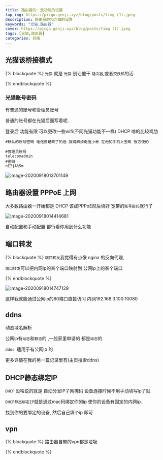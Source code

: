 ```yaml
---
title: 路由器的一些功能的设置
top_img: https://picgo.genji.xyz/blog/posts/timg (1).jpeg
description: 路由器的和光猫的设置
keywords: "光猫,路由器"
cover: https://picgo.genji.xyz/blog/posts/timg (1).jpeg
tags: [光猫,路由器]
categories: 网络
---
```


## 光猫该桥接模式

{% blockquote %}
 `光猫` 就是 `光猫` 别让他干 `路由器`,或者`交换机`的活.

{% endblockquote %}





### 光猫账号密码

有普通的账号和管理员账号 

普通的账号都在光猫后面写着呢.

登录后 功能有限 可以更改一些wifi(不同光猫功能不一样) DHCP 啥的比较鸡肋



```
#默认的账号密码 电信要是改了的话 就得麻烦电信小哥 在他的手机上去改 很方便的

#管理员账号 
telecomadmin
#密码
nE7jA%5m
```

![image-20200918013701149](https://picgo.genji.xyz/blog/posts/image-20200918013701149.png)



## 路由器设置 PPPoE 上网

大多数路由器一开始都是 DHCP 该成PPPoE然后填好 宽带的`账号密码`就行了

![image-20200918014414681](https://picgo.genji.xyz/blog/posts/image-20200918014414681.png)

自动配置和手动配置  都行看你用到什么功能

## 端口转发

{% blockquote %}
 `端口转发`我觉得有点像 nginx 的反向代理,

`端口转发`可以把内网ip的某个端口映射到 公网ip上的某个端口

{% endblockquote %}

![image-20200918014747129](https://picgo.genji.xyz/blog/posts/image-20200918014747129.png)



这样我就能通过公网ip的80端口直接访问 内网192.168.3.100:10080

## ddns

动态域名解析

公网ip有`动态`和`静态`的 ,一般家里申请的 都是`动态`的

`ddns `适用于有公网ip 的

更多详情在我的另一篇记录里有(主页搜索ddns)





## DHCP静态绑定IP

`DHCP` 没啥说的就是 自动分发IP子网掩码 设备连接时候不用手动填写ip了就

`DHCP静态绑定IP`就是通过mac码绑定你的ip 使你的设备有固定的内网ip.

找到你的要绑定的设备, 然后自己填个ip 即可



## vpn



{% blockquote %}
路由器自带的vpn都是垃圾 

{% endblockquote %}













